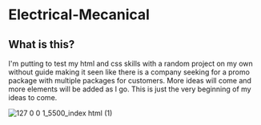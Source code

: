 # Electrical-Mecanical

## What is this?
 I'm putting to test my html and css skills with a random project on my own without guide making it seen like there is a company seeking for a promo package with multiple packages for customers. More ideas will come and more elements will be added as I go. This is just the very beginning of my ideas to come.

![127 0 0 1_5500_index html (1)](https://user-images.githubusercontent.com/106676739/206233434-42575765-d1bd-4f1f-b43c-a3371f380178.png)
